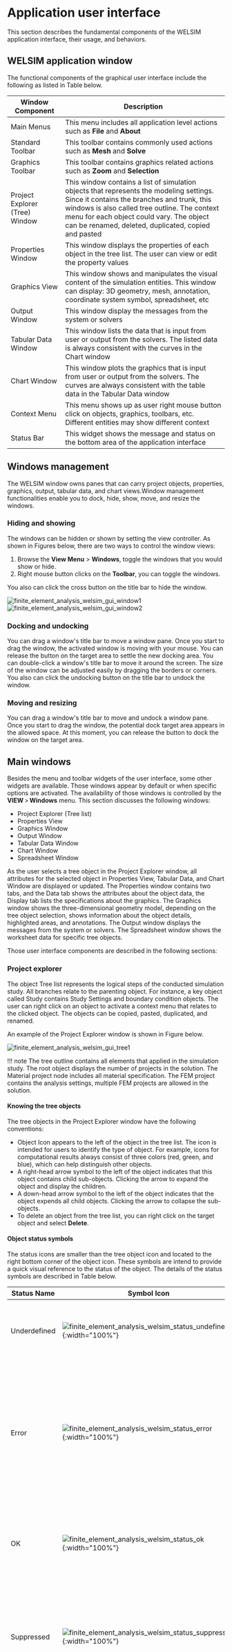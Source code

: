 # Application user interface
This section describes the fundamental components of the WELSIM application interface, their usage, and behaviors.


## WELSIM application window
The functional components of the graphical user interface include the following as listed in Table below.

| Window Component | Description |
| ---------------- | ----------- | 
| Main Menus | This menu includes all application level actions such as **File** and **About** |
| Standard Toolbar | This toolbar contains commonly used actions such as **Mesh** and **Solve** |
| Graphics Toolbar | This toolbar contains graphics related actions such as **Zoom** and **Selection** |
| Project Explorer (Tree) Window | This window contains a list of simulation objects that represents the modeling settings. Since it contains the branches and trunk, this windows is also called tree outline. The context menu for each object could vary. The object can be renamed, deleted, duplicated, copied and pasted |
| Properties Window | This window displays the properties of each object in the tree list. The user can view or edit the property values |
| Graphics View | This window shows and manipulates the visual content of the simulation entities. This window can display: 3D geometry, mesh, annotation, coordinate system symbol, spreadsheet, etc |
| Output Window | This window display the messages from the system or solvers | 
| Tabular Data Window | This window lists the data that is input from user or output from the solvers. The listed data is always consistent with the curves in the Chart window |
| Chart Window | This window plots the graphics that is input from user or output from the solvers. The curves are always consistent with the table data in the Tabular Data window |
| Context Menu | This menu shows up as user right mouse button click on objects, graphics, toolbars, etc. Different entities may show different context |
| Status Bar | This widget shows the message and status on the bottom area of the application interface | 


## Windows management
The WELSIM window owns panes that can carry project objects, properties, graphics, output, tabular data, and chart views.Window management functionalities enable you to dock, hide, show, move, and resize the windows. 

### Hiding and showing
The windows can be hidden or shown by setting the view controller. As shown in Figures below, there are two ways to control the window views:

1. Browse the **View Menu** > **Windows**, toggle the windows that you would show or hide.
2. Right mouse button clicks on the **Toolbar**, you can toggle the windows.

You also can click the cross button on the title bar to hide the window. 

![finite_element_analysis_welsim_gui_window1](../../img/3_guide/ch3_guide_window1.png "Show or hide the windows through View Menu.")
![finite_element_analysis_welsim_gui_window2](../../img/3_guide/ch3_guide_window2.png "Show or hide the windows through right click on Toolbar.")

### Docking and undocking
You can drag a window's title bar to move a window pane. Once you start to drag the window, the activated window is moving with your mouse. You can release the button on the target area to settle the new docking area. You can double-click a window's title bar to move it around the screen. The size of the window can be adjusted easily by dragging the borders or corners. You also can click the undocking button on the title bar to undock the window. 

### Moving and resizing
You can drag a window's title bar to move and undock a window pane. Once you start to drag the window, the potential dock target area appears in the allowed space. At this moment, you can release the button to dock the window on the target area. 


## Main windows
Besides the menu and toolbar widgets of the user interface, some other widgets are available. Those windows appear by default or when specific options are activated. The availability of those windows is controlled by the **VIEW** > **Windows** menu. This section discusses the following windows:

* Project Explorer (Tree list)
* Properties View
* Graphics Window
* Output Window
* Tabular Data Window
* Chart Window
* Spreadsheet Window

As the user selects a tree object in the Project Explorer window, all attributes for the selected object in Properties View, Tabular Data, and Chart Window are displayed or updated. The Properties window contains two tabs, and the Data tab shows the attributes about the object data, the Display tab lists the specifications about the graphics. The Graphics window shows the three-dimensional geometry model, depending on the tree object selection, shows information about the object details, highlighted areas, and annotations. The Output window displays the messages from the system or solvers. The Spreadsheet window shows the worksheet data for specific tree objects. 

Those user interface components are described in the following sections:

### Project explorer
The object Tree list represents the logical steps of the conducted simulation study. All branches relate to the parenting object. For instance, a key object called Study contains Study Settings and boundary condition objects. The user can right click on an object to activate a context menu that relates to the clicked object. The objects can be copied, pasted, duplicated, and renamed. 

An example of the Project Explorer window is shown in Figure below.

![finite_element_analysis_welsim_gui_tree1](../../img/3_guide/ch3_guide_tree1.png "An example of Project Explorer window pane")

!!! note
    The tree outline contains all elements that applied in the simulation study. The root object displays the number of projects in the solution. The Material project node includes all material specification. The FEM project contains the analysis settings, multiple FEM projects are allowed in the solution.

#### Knowing the tree objects
The tree objects in the Project Explorer window have the following conventions:

* Object Icon appears to the left of the object in the tree list. The icon is intended for users to identify the type of object. For example, icons for computational results always consist of three colors (red, green, and blue), which can help distinguish other objects.
* A right-head arrow symbol to the left of the object indicates that this object contains child sub-objects. Clicking the arrow to expand the object and display the children.
* A down-head arrow symbol to the left of the object indicates that the object expends all child objects. Clicking the arrow to collapse the sub-objects.
* To delete an object from the tree list, you can right click on the target object and select **Delete**.

#### Object status symbols
The status icons are smaller than the tree object icon and located to the right bottom corner of the object icon. These symbols are intend to provide a quick visual reference to the status of the object. The details of the status symbols are described in Table below.

| Status Name | Symbol Icon | Description |
| ----------- | ----------- | ----------- |
| Underdefined | ![finite_element_analysis_welsim_status_undefined](../../img/3_guide/ch3_guide_status_underdefined.png){:width="100%"} | A study object or its child objects requires user input values |
| Error | ![finite_element_analysis_welsim_status_error](../../img/3_guide/ch3_guide_status_error.png){:width="100%"} | A fixed supported object may stop the simulation due to the confliction with other settings, user needs to resolve the confliction to continue the modeling |
| OK | ![finite_element_analysis_welsim_status_ok](../../img/3_guide/ch3_guide_status_ok.png){:width="100%"} | A mesh settings object is well defined or any action about this object is succeed |
| Suppressed | ![finite_element_analysis_welsim_status_suppressed](../../img/3_guide/ch3_guide_status_suppressed.png){:width="100%"} | An object is suppressed, such object becomes deactivated and won't participate the simulation. User can unsuppress the object |
| Needs to be Updated | ![finite_element_analysis_welsim_status_needtoupdate](../../img/3_guide/ch3_guide_status_needtoupdate.png){:width="100%"} | An answers object or its child objects are not evaluated. Waiting for user to update |


#### Suppressing/Unsuppressing objects
Most of the objects in the Project Explorer window can be suppressed or unsuppressed by users. A suppressed object means that it is excluded from the further analysis. For example, suppressing a boundary condition excludes the boundary condition from the study and the further solutions. You also can unsuppress the object with the restored object attributes. 

There are two ways to suppress/unsuppress an object:

* Right-click the object, and then select Suppress from the context menu. Or
* In the property view of the object, set the Suppressed option to True. Conversely, you can unsuppress objects by setting the Suppressed option to False.


### Properties view
The Properties View is located in the bottom left corner of the main user interface by default, and the user can change the location by dragging the window pane. This view window provides the user with details and information that relate to the selected object in the [Project Explorer](#project-explorer). Some properties are read-only that cannot be changed by the users, and some properties allow users to input values. An example of Properties View of the object is shown in Figures below.

![finite_element_analysis_welsim_properties_view1](../../img/3_guide/ch3_guide_properties_view1.png "An example of Properties View for the object of contact. The Data tab of the properties.")
![finite_element_analysis_welsim_properties_view2](../../img/3_guide/ch3_guide_properties_view2.png "An example of Properties View for the object of contact. The Display tab of the properties.")


#### Features
The features of the Properties View include:

* Resizable and movable.
*  Drop-down cells for Boolean or Enumeration list.
*  Buttons to display a dialog box (such as color picker).
*  OK/Cancel buttons for geometry selection.
*  Property cell can change background color according to the content. 

#### Group property
The **Group Property** is a read-only and occupy the entire row of the Properties pane, as shown in Figure below.

![finite_element_analysis_welsim_group_property](../../img/3_guide/ch3_guide_group_title.png "An example of group field in the Properties pane, displayed with dark gray color.")

The group provides you better user experience by organizing the properties into distinct categories. 


#### Undefined or invalid properties
In the Properties View, the undefined or invalid fields are highlighted in yellow as shown in Figure below.

![finite_element_analysis_welsim_invalid_property](../../img/3_guide/ch3_guide_properties_invalid.png "An example of undefined fields highlighted in yellow.")

Once the property is well defined and becomes valid, highlight yellow color disappears.


#### Drop-down list
The combo property shows the drop-down list as user clicks the attribute as shown in Figure below. 

![finite_element_analysis_welsim_dropdown_property](../../img/3_guide/ch3_guide_properties_dropdown.png "An example of drop-down property")

!!! note 
    You can adjust the width of the columns by dragging the separator between the columns.


#### Text entry
In the text entry field, you can input strings, numbers, or integers, depending on the type of the cell as shown in Figure below.

![finite_element_analysis_welsim_text_property](../../img/3_guide/ch3_guide_properties_textentry.png "An example of text entry property.")

The invalid value for the specific cell will be discarded, or the cell shows red background.


#### Geometry selection
Geometry Selection allows users to scope topological entities from the graphics window. An example of Geometry Selection property is shown in Figure below. 

![finite_element_analysis_welsim_property_sel2](../../img/3_guide/ch3_guide_properties_geo_sel2.png "An example of Geometry Selection property.")

After selecting appropriate geometry entities, you can click the OK button to set the current selection into the field. Clicking the Cancel button does not change the pre-existing selection.


### 3D Graphics window
The 3D Graphics window displays the geometry, annotation, mesh, result, etc. The components in the graphics window could be: 

* 3D Graphics
* A scale rule
* A legend and a coutour controller (for result display)
* 2D Annotations (for boundary conditions, result display)
* 3D Annotations (for boundary conditions)
* Global coordinate system symbol
* Graphical toolbar
* Multi-purpose tabs
* WELSIM logo and version number

An example view of the Grpahics window is shown in Figure below.

![finite_element_analysis_welsim_graphics_full](../../img/3_guide/ch3_guide_graphics_full.png "A full view of the Graphics window.")

#### 3D View Controls
The blue bar across any 3D View shows a pushpin icon on its left. When the mouse rolls over this icon, a panel for configuring the 3D View is displayed. The panel is hidden when the mouse moves away. For persistent display of this panel, just click the pushpin icon.
![finite_element_analysis_welsim_graphics_3dview](../../img/3_guide/graphics_3d_controls.png "A view of the 3D View Controls.")

* **Center 3D view** (small square) centers the slice on the currently visible 3D view content and all loaded volumes (even if volumes that are not visible). The field of view (zoom factor) is not adjusted, therefore it may be necessary to zoom in/out to see all objects. To reset the center and field of view at the same time, click in the 3D view and hit r key.

* **Viewpoint direction** switches orientation of the view between standard directions. Clicking on Left, Right, Anterior, Posterior, Superior, Inferior button will make the 3D content viewed from that direction.

* **View link** button synchronizes properties across 3D views (viewpoint position, direction, ruler, orientation marker, etc. settings).

* **Orthographic/perspective rendering** mode toggle. Orthographic mode (parallel projection) is useful for assessing size, because displayed object size does not depend on distance from the viewpoint. Perspective mode provides better depth perception, because objects that are closer appear larger.

* **Ruler** controls display of ruler. Only available in orthographic rendering mode.

* **Stereo viewing** enables stereoscopic display. Red/blue and anaglyph modes just require inexpensive red/blue colored glasses. Other modes require special 3D display hardware. Note that SlicerVirtualReality extension offers superior stereo viewing and interaction experience, with fully immersive 3D visualization by a single click of a button, and rich interaction with objects in the scene using 3D controllers.

* More options (…)
    * Use depth peeling must be enabled for correct rendering of semi-transparent surfaces (in models, markups, etc). It may make rendering updates slightly slower and artifacts when volume rendering is used in the view.
    * Show/Hide frames per second (FPS) displays rendering speed in the corner of the view.
    * Show/Hide the logo of WELSIM
    * Show/Hide the version

* **Orientation Marker** controls display of human, cube, etc in lower right corner.

* **Visibility options** controls visibility of view background color and displayed components.

* **Spin** continuously spins the view around.

* **Rock** continuously rocks the view left-to-right.

* **Zoom in/out** slightly zooms in/out the view. Convenient buttons for touchscreens.


#### Context menu from RMB
Right mouse clicking shows you a context menu, which contains operations such as Zoom To Fit, Isometric View, Image to Clipboard, different camera views.

![finite_element_analysis_welsim_graphics_context_menu](../../img/3_guide/graphics_3d_rmb_context_menu.png "A view of the context menu of Graphics.")


### Tabular data window
**Tabular Data** window is designed in better reviewing the input and output data. When you select the following objects in the tree window, both Tabular Data and Chart windows display data on the interface. 

* Material properties
* Boundary conditions
* Body conditions
* Results
* Probe results

The listed data in Tabular Data window is consistent with the curves in the [Chart window](#chart-window). As an example shown in Figure below, you can see the maximum and minimum values at all time steps are consistent between those two windows. 

![finite_element_analysis_welsim_tabular_data_view1](../../img/3_guide/ch3_guide_tabular_view1.png "An example of Tabular Data window showing result data.")


### Chart window
The Chart window displays the curves for the selected tree object. The curves are consistent with the data in the [Tabular Data window](#tabular-data-window). An example of Chart window drawing the maximum and minimum values along time is shown in Figure below.

![finite_element_analysis_welsim_chart_view1](../../img/3_guide/ch3_guide_chart_view1.png "An example of Chart window showing result data.")

!!!note
    The Table and Chart share the same data, and both update synchronously. 

### Spreadsheet window
The spreadsheet window provides object data in the form of tables, charts, or text to you. This widget usually contains the summarized data for a collection of properties. Note that not all objects contain a spreadsheet window, only the object that has large data may own a spreadsheet window. The behaviors of the spreadsheet window are:

1. A spreadsheet designed to show large data on one field does not automatically display the data. You can open the spreadsheet window by double-clicking specific objects, such as Material and Study Setting objects. 
2. A new tab shows up as the spreadsheet window is open. You can close the window by clicking the cross button on the tab, or by pressing the OK button on the spreadsheet.

An example of the spreadsheet window is shown in Figure below.

![finite_element_analysis_welsim_spreadsheet_view1](../../img/3_guide/ch3_guide_spreadsheet_view1.png "An example of Spreadsheet window showing study settings for multi-steps.")


### Output window
The output window prompts you with feedback concerning the results of your actions in using WELSIM. In the current version, the output window mainly displays the message from the solvers. An example of output window displaying the solver messages is shown in Figure below.

![finite_element_analysis_welsim_output_view1](../../img/3_guide/ch3_guide_output_view1.png "An example of output window displaying messages from solver.")

The Output window pane contains several buttons, there are:

* Save Output Text: saves the output text into an external file.
* Clear Text: clears the text field.
* Stop Interprocess: discontinues the solver process.


## Main menus
The main menus contain the following items as shown in Figure below.

![finite_element_analysis_welsim_main_menu](../../img/3_guide/ch3_guide_main_menus.png "The main menus of the WELSIM application.")

### File menu
The FILE menu includes the following actions:

* **New**: Creates a new finite element analysis project.
* **Open**: Resumes the WELSIM solution from an external “*.wsdb” file.
* **Save**: stores the WELSIM solution to an external “.wsdb” file.
* **Save As**: stores the WELSIM solution to another external “.wsdb” file.
* **Close Project**: deletes the current finite element project.
* **Close All**: deletes all projects in the solution.
* **Quit**: Exit the application.

The items of the File menu is shown in Figure below.

![finite_element_analysis_welsim_menu_file](../../img/3_guide/ch3_guide_menu_file.png "Items in the File Menu.")


### View menu
The VIEW menu includes the following actions:

* **Zooms**: adjusts display scale of the graphics field, contains sub-items: Zoom Extents, Zoom In, Zoom Out, Box Zoom. 
* **Views**: changes the viewpoint to the graphics display field. Includes sub-items: Isometric, Top, Right, Front.
* **Graphics Window**: changes the mode of the graphics window. Includes sub-items: Docked, Undocked, and Full Screen.
* **Toolbars**: determines to show the toolbars on the uesr interface. The available toolbars include File, Material, Geometry, FEM, Structural, Thermal, Electromagnetic, Tools, and Help. 
* **Windows**: controls the display of the windows. The options that can be toggled are Project Explorer, Properties, Output, Tabular Data, and Chart windows.
* **Status Bar**: toggles the display of the status bar to the bottom of the main window.

The items of the View menu is shown in Figure below.

![finite_element_analysis_welsim_menu_view](../../img/3_guide/ch3_guide_menu_view.png "Items in the View Menu.")



### Material menu
The **MATERIAL** menu includes the following actions:

* **New Material Project**: adds a new material project if the tree has no material project.
* **Add Material**: defines a new material object.
* **Export Materials**: outputs material data into an external file with JSON format.

The items of the **Material Menu** is shown in Figure below.

![finite_element_analysis_welsim_menu_material](../../img/3_guide/ch3_guide_menu_material.png "Items in the Material Menu.")


### Geometry menu
The **GEOMETRY** menu includes the following actions:

* **Import**: creates new geometries from the external files with STEP or IGES format.
* **Export**: saves geometries into external STEP file.
* **Add Box**: creates a new 3D box shape.
* **Add Cylinder**: creates a new 3D cylinder shape.
* **Add Plate**: creates a new 3D plate shape.
* **Add Line**: creates a new 3D line shape.
* **Generate Solid**: create a 3D solid shape according to the enclosed surface shape.
* **Union**: consolidates multiple geometries into one geometry.
* **Intersection**: creates a geometry that is the common area of multiple geometries.
* **Difference**: creates a geometry that is differentiated between the selected geometries.
* **Show**: displays the selected geometry objects.
* **Hide**: hides the selected geometry objects.
* **Show All**: displays all geometries.
* **Hide All**: hides all geometries.

The items of the Geometry Menu is shown in Figure below.

![finite_element_analysis_welsim_menu_geometry](../../img/3_guide/ch3_guide_menu_geometry.png "Items in the Geometry Menu.")


### FEM menu
The **FEM Menu** includes the following actions:

* **Mesh All**: generates the mesh for the entire domain.
* **Clear Generated Mesh**: removes all generated mesh.
* **Check Mesh**: examines the quality of the generated mesh.
* **Add Mesh Settings**: adds a global mesh settings object to the tree. 
* **Add Mesh Method**: adds a local mesh method object to the tree.
* **Mesh Method**: generates the mesh for the geometries that are scoped in the mesh method object.
* **Connections**: adds a Connections object if no connection object is presented. 
* **Add Contact**: adds a Contact Pair object to the tree.
* **Add Study Settings**: adds a Study Settings object to the tree if no study settings object is presented.
* **Compute**: solves the finite element model.
* **Clear Calculated Solution**: remove the solved data in the current project.
* **User Defined Result**: adds a user-defined result object to the tree.
* **Evaluate Result**: evaluates the selected result objects.
* **Evaluate All**: evaluate all result objects in current project.
* **Clear Result**: remove the generated result data.
* **Export Result**: export the result data into an external file in ASCII format.

The items of the FEM Menu is shown in Figure below.

![finite_element_analysis_welsim_menu_fem](../../img/3_guide/ch3_guide_menu_fem.png "Items in the FEM Menu.")


### Structural menu
The **STRUCTURAL** menu includes the following actions:

* **Constraint**: adds a fixed support boundary condition object. It essentially sets displacement to zero.
* **Displacement**: adds a displacement boundary condition object.
* **Force**: adds a force boundary condition object.
* **Pressure**: adds a pressure boundary condition object.
* **Fixed Rotation**: adds a fixed rotation boundary condition object, specifically for the shell model.
* **Velocity**: adds a velocity boundary condition object, specifically for the transient structural analysis.
* **Acceleration**: adds a velocity boundary condition object, specifically for the transient structural analysis.
* **Body Force**: adds a body force condition object.
* **Acceleration**: adds a body acceleration condition object.
* **Earth Gravity**: adds a standard earth gravity condition object.
* **Rotational Velocity**: adds a rotational velocity object.
* **Displacement Result**: adds a displacement result object.
* **Stress Result**: adds a stress result object.
* **Strain Result**: adds a strain result object.
* **Velocity Result**: adds a velocity result object. It is available for the transient structural analysis.
* **Acceleration Result**: adds an acceleration result object. It is available for the transient structural analysis.
* **Rotation Result**: adds a ratation result object. It is available for the shell structure.
* **Reaction Force Probe**: adds a force reaction probe result.
* **Reaction Moment Probe**: adds a moment reaction probe result. It is available for the shell structure.

The items of the Structural menu is shown in Figure below.

![finite_element_analysis_welsim_menu_structural](../../img/3_guide/ch3_guide_menu_structural.png "Items in the Structural Menu.")


### Thermal menu
The THERMAL menu includes the following actions:

* **Temperature**: adds a temperature boundary condition object.
* **Heat Flux**: adds a heat flux boundary condition object.
* **Convection**: adds a heat convection boundary condition object.
* **Radiation**: adds a heat radiation boundary condition object.
* **Initial Temperature**: adds a initial temperature condition object. It is available for transient thermal analysis.
* **Temperature Result**: adds a temperature result object. 

The items on the Thermal menu is shown in Figure below.

![finite_element_analysis_welsim_menu_thermal](../../img/3_guide/ch3_guide_menu_thermal.png "Items in the Thermal Menu.")


### Electromagnetic menu
The ELECTROMAGNETIC menu includes the following actions:

* **Ground**: adds a ground boundary condition object. It essentially sets the voltage to zero.
* **Voltage**: adds a voltage boundary condition object.
* **Symmetry**: adds a symmetry boundary condition object.
* **Zero Charge**: adds a zero charge boundary condition object.
* **Surface Charge Density**: adds a surface charge density boundary condition object.
* **Electric Displacement**: adds an electric displacement boundary condition object.
* **Insulating**: adds an insulating boundary condition object. It essentially sets zero magnetic potential.
* **Magnetic Potential**: adds a magnetic potential boundary condition object.
* **Magnetic Flux Density**: adds a magnetic flux density boundary condition object.
* **Voltage Result**: adds a voltage result object.
* **Electric Field Result**: adds an electric field result object. 
* **Electric Displacement Result**: adds an electric displacement result object.
* **Magnetic Potential Result**: adds a magnetic potential result object.
* **Magnetic Field Result**: adds a magnetic field result object.
* **Magnetic Induction Field Result**: adds a magnetic induction field result object.
* **Energy Density Result**: adds an energy density result object.

The items of the Electromagnetic menu is shown in Figure below.

![finite_element_analysis_welsim_menu_em](../../img/3_guide/ch3_guide_menu_em.png "Items in the Electromagnetic Menu.")


### Tools menu
The TOOLS menu includes the following actions:

* Export Input Script: generates solver input scripts to the designated directory.
* Reveal Files in Explorer: opens the local directory that contains project files.

The items of the Tools menu is shown in Figure below.

![finite_element_analysis_welsim_menu_tools](../../img/3_guide/ch3_guide_menu_tools.png "Items in the Tools Menu.")


### Help menu
The HELP menu includes the following actions:

* Documentation: opens the default internet web browser, and visits [online documentation](http://docs.welsim.com).
* Website:  opens the default internet web browser, and visits [official website](https://welsim.com).
* License Manager: opens WELSIM license manager interface. You can activate the application with the license key or update the license here. 
* About: provides copyright and application version information.

The items of the Help menu is shown in Figure below.

![finite_element_analysis_welsim_menu_help](../../img/3_guide/ch3_guide_menu_help.png "Items in the Help Menu.")


## Toolbars
Toolbars are displayed across the top of the main user interface. Toolbars are dockable, and you can drag the toolbar to your preferred field. 

### File toolbar
The File toolbar contains application-level commands as shown in Figure below. Each icon button and its description follows:

* ![finite_element_analysis_welsim_gui_newdoc](../../img/icons/welsim_gui_newdoc.svg): creates a new finite element analysis project.
* ![finite_element_analysis_welsim_gui_save](../../img/icons/welsim_save.svg): saves solution into an external “*.wsdb” file.
* ![finite_element_analysis_welsim_gui_opendoc](../../img/icons/welsim_gui_opendoc.svg): resumes solution from an external “*.wsdb” file.
* ![finite_element_analysis_welsim_gui_closedoc](../../img/icons/welsim_gui_closedoc.svg): closes the current analysis project.

![finite_element_analysis_welsim_toolbar_file](../../img/3_guide/ch3_guide_toolbar_file.png "File Toolbar in the Main Window.")

### Material toolbar
The Material toolbar contains material-related simulation commands as shown in Figure below. Each icon button and its description follows:

* ![finite_element_analysis_welsim_materialobject](../../img/icons/welsim_materialobject.svg): creates a new material object. 
* ![finite_element_analysis_welsim_exportmaterial](../../img/icons/welsim_exportmaterial.svg): exports all material data into an external JSON file.

![finite_element_analysis_welsim_toolbar_material](../../img/3_guide/ch3_guide_toolbar_material.png "Material Toolbar in the Main Window.")

### Geometry toolbar
The Geometry toolbar contains geometry-related commands as shown in Figure below. Each icon button and its description follows:

* ![finite_element_analysis_welsim_gui_import](../../img/icons/welsim_gui_import_part.svg): imports the geometries from an external STEP or IGES file.
* ![finite_element_analysis_welsim_gui_export_part](../../img/icons/welsim_gui_export_part.svg): exports the geometries into an external STEP file.
* ![finite_element_analysis_welsim_part_box](../../img/icons/welsim_part_box.svg): creates a box shape.
* ![finite_element_analysis_welsim_part_cylinder](../../img/icons/welsim_part_cylinder.svg): creates a cylinder shape.
* ![finite_element_analysis_welsim_part_face](../../img/icons/welsim_part_face.svg): creates a plate shape.
* ![finite_element_analysis_welsim_part_line](../../img/icons/welsim_part_line.svg): creates a line shape.
* ![finite_element_analysis_welsim_part_union](../../img/icons/welsim_part_union.svg): consolidates the selected geometries into one part.
* ![finite_element_analysis_welsim_part_intersec](../../img/icons/welsim_part_intersec.svg): creates geometry from the commonly shared field of multiple geometries.
* ![finite_element_analysis_welsim_part_diff](../../img/icons/welsim_part_diff.svg): creates geometry from the difference among multiple geometries.

![finite_element_analysis_welsim_toolbar_geometry](../../img/3_guide/ch3_guide_toolbar_geometry.png "Geometry Toolbar in the Main Window.")


### FEM toolbar
The FEM toolbar contains finite element analysis commands as shown in Figure below. Each icon button and its description follows:

* ![finite_element_analysis_welsim_gui_import](../../img/icons/welsim_mesh.svg): generates the mesh for the entire domain.
* ![finite_element_analysis_welsim_gui_import](../../img/icons/welsim_clear_mesh.svg): clear the generated mesh.
* ![finite_element_analysis_welsim_gui_import](../../img/icons/welsim_mesh_check.svg): examines the mesh quality.
* ![finite_element_analysis_welsim_gui_import](../../img/icons/welsim_mesh_method.svg): creates a mesh method object, which is used for the local mesh settings.
* ![finite_element_analysis_welsim_gui_import](../../img/icons/welsim_mesh_method.svg): generates the mesh for the scoped geometries in mesh method object.
* ![finite_element_analysis_welsim_gui_import](../../img/icons/welsim_contact.svg): creates a new contact pair object.
* ![finite_element_analysis_welsim_gui_import](../../img/icons/welsim_solve.svg): solves the finite element model.
* ![finite_element_analysis_welsim_gui_import](../../img/icons/welsim_rst_user.svg): creates a new user-defined result object.
* ![finite_element_analysis_welsim_gui_import](../../img/icons/welsim_eval_result.svg): evaluates the selected result objects.
* ![finite_element_analysis_welsim_gui_import](../../img/icons/welsim_eval_allresult.svg): evaluates all result objects in current project.

![finite_element_analysis_welsim_toolbar_fem](../../img/3_guide/ch3_guide_toolbar_fem.png "FEM Toolbar in the Main Window.")


### Structural toolbar
The Structural toolbar contains structural analysis commands as shown in Figure below. Each icon button and its description follows:

* ![finite_element_analysis_welsim_bc_fixed](../../img/icons/welsim_bc_fixed.svg): creates a fixed support boundary condition object.
* ![finite_element_analysis_welsim_bc_displacement](../../img/icons/welsim_bc_displacement.svg): creates a displacement boundary condition object.
* ![finite_element_analysis_welsim_bc_force](../../img/icons/welsim_bc_force.svg): creates a force boundary condition object.
* ![finite_element_analysis_welsim_bc_pressure](../../img/icons/welsim_bc_pressure.svg): creates a pressure boundary condition object.
* ![finite_element_analysis_welsim_bc_fixed_rot](../../img/icons/welsim_bc_fixed_rot.svg): creates a fixed rotation boundary condition object.
* ![finite_element_analysis_welsim_bc_velocity](../../img/icons/welsim_bc_velocity.svg): creates a velocity boundary condition object. It is available for the transient structural analysis.
* ![finite_element_analysis_welsim_bc_acceleration](../../img/icons/welsim_bc_acceleration.svg): creates a acceleration boundary condition object. It is available for the transient structural analysis.
* ![finite_element_analysis_welsim_dc_bodyforce](../../img/icons/welsim_dc_bodyforce.svg): creates a body force domain condition object.
* ![finite_element_analysis_welsim_dc_acceleration](../../img/icons/welsim_dc_acceleration.svg): creates an acceleration domain condition object.
* ![finite_element_analysis_welsim_dc_gravity](../../img/icons/welsim_dc_gravity.svg): creates a standard earth gravity domain condition object.
* ![finite_element_analysis_welsim_dc_rotvelocity](../../img/icons/welsim_dc_rotvelocity.svg): creates a rotational velocity domain condition object.
* ![finite_element_analysis_welsim_result_disp](../../img/icons/welsim_result_disp.svg): creates a displacement result object.
* ![finite_element_analysis_welsim_result_stress](../../img/icons/welsim_result_stress.svg): creates a stress result object.
* ![finite_element_analysis_welsim_result_strain](../../img/icons/welsim_result_strain.svg): creates a strain result object.
* ![finite_element_analysis_welsim_rst_velocity](../../img/icons/welsim_rst_velocity.svg): creates a velocity result object. It is available for the transient structural analysis.
* ![finite_element_analysis_welsim_rst_acceleration](../../img/icons/welsim_rst_acceleration.svg): creates a velocity result object. It is available for the transient structural analysis.
* ![finite_element_analysis_welsim_rst_reaction_force](../../img/icons/welsim_rst_reaction_force.svg): creates a rotation result object. It is available for the shell model.
* ![finite_element_analysis_welsim_rst_reaction_force](../../img/icons/welsim_rst_reaction_force.svg): creates a force reaction probe object. 
* ![finite_element_analysis_welsim_rst_reaction_moment](../../img/icons/welsim_rst_reaction_moment.svg): creates a moment reaction probe object. It is available for the shell model.

![finite_element_analysis_welsim_toolbar_structural](../../img/3_guide/ch3_guide_toolbar_structural.png "Structural Toolbar in the Main Window.")


### Thermal toolbar
The Thermal toolbar contains thermal analysis commands as shown in Figure below. Each icon button and its description follows:

* ![finite_element_analysis_welsim_bc_temperature](../../img/icons/welsim_bc_temperature.svg): creates a temperature boundary condition object.
* ![finite_element_analysis_welsim_bc_heatflux](../../img/icons/welsim_bc_heatflux.svg): creates a heat flux boundary condition object.
* ![finite_element_analysis_welsim_bc_heat_convection](../../img/icons/welsim_bc_heat_convection.svg): creates a heat convection boundary condition object.
* ![finite_element_analysis_welsim_bc_radiation](../../img/icons/welsim_bc_radiation.svg): creates a heat radiation boundary condition object.
* ![finite_element_analysis_welsim_initial_temperature](../../img/icons/welsim_initial_temperature.svg): creates an initial temperature boundary condition object. It is available for the transient thermal analysis.
* ![finite_element_analysis_welsim_result_temperature](../../img/icons/welsim_result_temperature.svg): creates a temperature result object.

![finite_element_analysis_welsim_toolbar_thermal](../../img/3_guide/ch3_guide_toolbar_thermal.png "Thermal Toolbar in the Main Window.")


### Electromagnetic toolbar
The Electromagnetic toolbar contains electric and magnetic analyses commands as shown in Figure below. Each icon button and its description follows:

* ![finite_element_analysis_welsim_bc_ground](../../img/icons/welsim_bc_ground.svg): creates a ground boundary condition object.
* ![finite_element_analysis_welsim_bc_voltage](../../img/icons/welsim_bc_voltage.svg): creates a velocity boundary condition object.
* ![finite_element_analysis_welsim_bc_em_symmetry](../../img/icons/welsim_bc_em_symmetry.svg): creates a symmetry boundary condition object.
* ![finite_element_analysis_welsim_bc_zero_charge](../../img/icons/welsim_bc_zero_charge.svg): creates a zero charge boundary condition object.
* ![finite_element_analysis_welsim_bc_surface_charge](../../img/icons/welsim_bc_surface_charge.svg): creates a surface charge density boundary condition object.
* ![finite_element_analysis_welsim_bc_electricdisp](../../img/icons/welsim_bc_electricdisp.svg): creates an electric displacement boundary condition object.
* ![finite_element_analysis_welsim_bc_em_insulting](../../img/icons/welsim_bc_em_insulting.svg): creates an insulating boundary condition object.
* ![finite_element_analysis_welsim_bc_magneticpotential](../../img/icons/welsim_bc_magneticpotential.svg): creates a magnetic potential boundary condition object.
* ![finite_element_analysis_welsim_bc_magneticfluxdensity](../../img/icons/welsim_bc_magneticfluxdensity.svg): creates a magnetic flux density boundary condition object.
* ![finite_element_analysis_welsim_rst_voltage](../../img/icons/welsim_rst_voltage.svg): creates a voltage result object.
* ![finite_element_analysis_welsim_rst_efield](../../img/icons/welsim_rst_efield.svg): creates an electric field result object.
* ![finite_element_analysis_welsim_rst_dfield](../../img/icons/welsim_rst_dfield.svg): creates an electric displacement result object.
* ![finite_element_analysis_welsim_rst_magneticpotential](../../img/icons/welsim_rst_magneticpotential.svg): creates a vector magnetic potential result object.
* ![finite_element_analysis_welsim_rst_hfield](../../img/icons/welsim_rst_hfield.svg): creates a magnetic field result object.
* ![finite_element_analysis_welsim_rst_bfield](../../img/icons/welsim_rst_bfield.svg): creates a magnetic induction field result object.
* ![finite_element_analysis_welsim_rst_emenergydensity](../../img/icons/welsim_rst_emenergydensity.svg): creates an electromagnetic energy density result object.

![finite_element_analysis_welsim_toolbar_em](../../img/3_guide/ch3_guide_toolbar_em.png "Electromagnetic Toolbar in the Main Window.")


### Tool toolbar
The Tool toolbar contains assistance commands as shown in Figure below. Each icon button and its description follows:

```
To be added ...
```


### Help toolbar
The Help toolbar contains assistance commands as shown in Figure below. Each icon button and its description follows:

* ![finite_element_analysis_welsim_gui_onlinedoc](../../img/icons/welsim_gui_onlinedoc.svg): opens the default internet web browser, and visits [online documentation](http://docs.welsim.com).
* ![finite_element_analysis_welsim_gui_website](../../img/icons/welsim_gui_website.svg): opens the default internet web browser, and visits [official website](https://welsim.com).
* ![finite_element_analysis_welsim_gui_licmgr](../../img/icons/welsim_gui_licmgr.svg): opens WELSIM license manager interface. You can activate the application with the license key or update the license here. 
* ![finite_element_analysis_welsim_about](../../img/icons/welsim.svg): displays the copyrights and version information of WELSIM application.

![finite_element_analysis_welsim_toolbar_help](../../img/3_guide/ch3_guide_toolbar_help.png "Help Toolbar in the Main Window.")


### Graphics toolbar
The Graphics toolbar contains graphical operation commands as shown in Figure below. Each icon button and its description follows:

* ![finite_element_analysis_welsim_gui_zoomall](../../img/icons/welsim_gui_zoomall.svg): fits the entire model in the graphics window.
* ![finite_element_analysis_welsim_gui_zoomin](../../img/icons/welsim_gui_zoomin.svg): displays a closer view of the geometries.
* ![finite_element_analysis_welsim_gui_zoomout](../../img/icons/welsim_gui_zoomout.svg): displays a more distant view of the geometries.
* ![finite_element_analysis_welsim_gui_zoombox](../../img/icons/welsim_gui_zoombox.svg): displays the selected area of a model in a box that you define.
* ![finite_element_analysis_welsim_view_axo](../../img/icons/welsim_view_axo.svg): displays the 3D model in an isometric view.
* ![finite_element_analysis_welsim_view_xy](../../img/icons/welsim_view_xy.svg): displays the 3D model in an XY-plane view.
* ![finite_element_analysis_welsim_view_yz](../../img/icons/welsim_view_yz.svg): displays the 3D model in a YZ-plane view.
* ![finite_element_analysis_welsim_view_xz](../../img/icons/welsim_view_xz.svg): displays the 3D model in an XZ-plane view.
* ![finite_element_analysis_welsim_select_volume](../../img/icons/welsim_select_volume.svg): set the volume selectable. 
* ![finite_element_analysis_welsim_select_face](../../img/icons/welsim_select_face.svg): set the face selectable.
* ![finite_element_analysis_welsim_select_edge](../../img/icons/welsim_select_edge.svg): set the edge selectable.
* ![finite_element_analysis_welsim_select_vertex](../../img/icons/welsim_select_vertex.svg): set the vertex selectable.

![finite_element_analysis_welsim_toolbar_graphics](../../img/3_guide/ch3_guide_toolbar_graphics.png "Graphics Toolbar in Graphics Window.")


## Working with graphics
The following lists the tips for working with WELSIM graphics:

* You can use the ruler, presented at the bottom of the graphics window, to estimate the scale of the geometry size. 
* You can rotate the view of geometries by holding and dragging the left mouse button.
* You can select or deselect multiple topological entities by pressing CTRL or SHIFT key.
* You can pan the view by dragging your right mouse button or arrow keys.
* You can zoom in/out the view by scrolling the mouse wheel or using +/- and CTRL keys.
* You can rotate the view by using the left mouse button.
* You can open a context menu of views by right-clicking on the graphics field.

### PreSelecting geometry
This section discusses the pre-selection features in the Graphics window. 

#### Highlighting
As you hover the cursor over a geometry entity, the graphics highlights the selection and shows the location of the pointer. The pre-selection is controlled by the selection filter, and only the allowed entity types can be pre-selected and highlighted.

As shown in Figure below, the face are highlighted in green color at pre-selection mode.

![finite_element_analysis_welsim_graphics_presel](../../img/3_guide/ch3_guide_graphics_presel.png "Preselection feature as the user hovers the mouse cursor over a geometry entity (face).")

### Selecting geometry
This section discusses how to select and pick geometry in the Graphics window. 

#### Picking
You can pick visible geometries by left clicking on the entities. A valid picking sets the geometry selection property for specific objects, such as boundary conditions. 

You can hold the Ctrl or Shift key down to add or remove multiple selections from the current selections. A pick in the free space clears the current selection.

#### Selection filters
The selection filters control the user selection mode and provide an easy interface for users to pick or select the geometry entities. A pressed button in the selection filter toolbar denotes a selectable geometry type. The following describes the filters. 

* Volumes: Allows selection of the entire body. Highlighted by body surfaces in green. Depressing this filter releases the Faces, Edges, and Vertices filters.
* Faces: Allows selection of faces. Highlighted by surfaces in green. Depressing this filter releases the Volumes filters.
* Edges: Allows selection of edges. Highlighted by lines in green. Depressing this filter releases the Volumes filters.
* Vertices: Allows selection of vertices. Highlighted by points in green. Depressing this filter releases the Volumes filters.


### Controlling graphical view
The section describes the controlling and manipulating the graphical view with mouse and keys.

* **Zoom**: Middle scrolling.
* **Pan**: Right clicking, or arrow keys.
* **Rotate**: Left clicking and dragging.

#### View annotations
Graphics window may contain these types of annotations:

* **2D annotation**: statically locates at the left top of the graphics windows. This annotation shows texts about the object type and name and color indicator for specific objects such as boundary conditions. 

* **3D annotation**: dynamically locates on the geometry area, the position can be changed as the user rotates, zooms or pans the view. 

